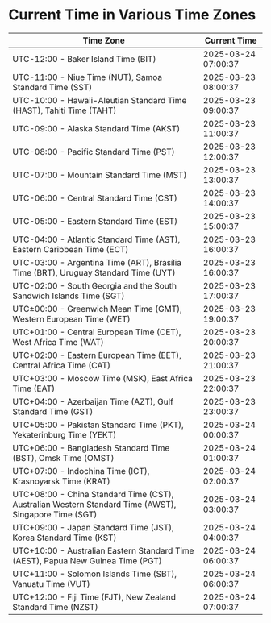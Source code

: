 # Current Time in Various Time Zones

| Time Zone | Current Time |
|-----------|--------------|
| UTC-12:00 - Baker Island Time (BIT) | 2025-03-24 07:00:37 |
| UTC-11:00 - Niue Time (NUT), Samoa Standard Time (SST) | 2025-03-23 08:00:37 |
| UTC-10:00 - Hawaii-Aleutian Standard Time (HAST), Tahiti Time (TAHT) | 2025-03-23 09:00:37 |
| UTC-09:00 - Alaska Standard Time (AKST) | 2025-03-23 11:00:37 |
| UTC-08:00 - Pacific Standard Time (PST) | 2025-03-23 12:00:37 |
| UTC-07:00 - Mountain Standard Time (MST) | 2025-03-23 13:00:37 |
| UTC-06:00 - Central Standard Time (CST) | 2025-03-23 14:00:37 |
| UTC-05:00 - Eastern Standard Time (EST) | 2025-03-23 15:00:37 |
| UTC-04:00 - Atlantic Standard Time (AST), Eastern Caribbean Time (ECT) | 2025-03-23 16:00:37 |
| UTC-03:00 - Argentina Time (ART), Brasília Time (BRT), Uruguay Standard Time (UYT) | 2025-03-23 16:00:37 |
| UTC-02:00 - South Georgia and the South Sandwich Islands Time (SGT) | 2025-03-23 17:00:37 |
| UTC±00:00 - Greenwich Mean Time (GMT), Western European Time (WET) | 2025-03-23 19:00:37 |
| UTC+01:00 - Central European Time (CET), West Africa Time (WAT) | 2025-03-23 20:00:37 |
| UTC+02:00 - Eastern European Time (EET), Central Africa Time (CAT) | 2025-03-23 21:00:37 |
| UTC+03:00 - Moscow Time (MSK), East Africa Time (EAT) | 2025-03-23 22:00:37 |
| UTC+04:00 - Azerbaijan Time (AZT), Gulf Standard Time (GST) | 2025-03-23 23:00:37 |
| UTC+05:00 - Pakistan Standard Time (PKT), Yekaterinburg Time (YEKT) | 2025-03-24 00:00:37 |
| UTC+06:00 - Bangladesh Standard Time (BST), Omsk Time (OMST) | 2025-03-24 01:00:37 |
| UTC+07:00 - Indochina Time (ICT), Krasnoyarsk Time (KRAT) | 2025-03-24 02:00:37 |
| UTC+08:00 - China Standard Time (CST), Australian Western Standard Time (AWST), Singapore Time (SGT) | 2025-03-24 03:00:37 |
| UTC+09:00 - Japan Standard Time (JST), Korea Standard Time (KST) | 2025-03-24 04:00:37 |
| UTC+10:00 - Australian Eastern Standard Time (AEST), Papua New Guinea Time (PGT) | 2025-03-24 06:00:37 |
| UTC+11:00 - Solomon Islands Time (SBT), Vanuatu Time (VUT) | 2025-03-24 06:00:37 |
| UTC+12:00 - Fiji Time (FJT), New Zealand Standard Time (NZST) | 2025-03-24 07:00:37 |
